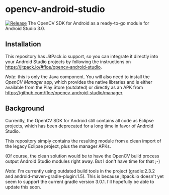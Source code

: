 # opencv-android-studio

[![Release](https://jitpack.io/v/floe/opencv-android-studio.svg)](https://jitpack.io/#floe/opencv-android)
The OpenCV SDK for Android as a ready-to-go module for Android Studio 3.0.

## Installation
This repository has JitPack.io support, so you can integrate it directly into your Android Studio projects by following the instructions on https://jitpack.io/#floe/opencv-android-studio.

_Note_: this is only the Java component. You will also need to install the *OpenCV Manager* app, which provides the native libraries and is either available from the Play Store (outdated) or directly as an APK from https://github.com/floe/opencv-android-studio/manager.

## Background

Currently, the OpenCV SDK for Android still contains all code as Eclipse projects,
which has been deprecated for a long time in favor of Android Studio.

This repository simply contains the resulting module from a clean import of the legacy Eclipse project, plus the manager APKs.

(Of course, the clean solution would be to have the OpenCV build process output Android Studio modules right away. 
But I don't have time for that ;-)

_Note_: I'm currently using outdated build tools in the project (gradle:2.3.2 and android-maven-gradle-plugin:1.5). This is because jitpack.io doesn't yet seem to support the current gradle version 3.0.1. I'll hopefully be able to update this soon.
